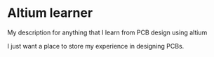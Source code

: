 # Altium learner
My description for anything that I learn from PCB design using altium

I just want a place to store my experience in designing PCBs.
